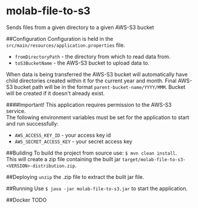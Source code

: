 # molab-file-to-s3
Sends files from a given directory to a given AWS-S3 bucket

##Configuration
Configuration is held in the `src/main/resources/application.properties` file.    
 * `fromDirectoryPath` - the directory from which to read data from.  
 * `toS3BucketName` - the AWS-S3 bucket to upload data to.  

When data is being transferred the AWS-S3 bucket will automatically have child directories created within it for the current year and month. Final AWS-S3 bucket path will be in the format `parent-bucket-name/YYYY/MMM`. Bucket will be created if it doesn't already exist.

####Important!
This application requires permission to the AWS-S3 service.  
The following environment variables must be set for the application to start and run successfully:  
 * `AWS_ACCESS_KEY_ID` - your access key id
 * `AWS_SECRET_ACCESS_KEY` - your secret access key 

##Building
To build the project from source use: `$ mvn clean install`.  
This will create a zip file containing the built jar `target/molab-file-to-s3-<VERSION>-distribution.zip`.  

##Deploying
`unzip` the .zip file to extract the built jar file.  

##Running
Use `$ java -jar molab-file-to-s3.jar` to start the application.  

##Docker
TODO




